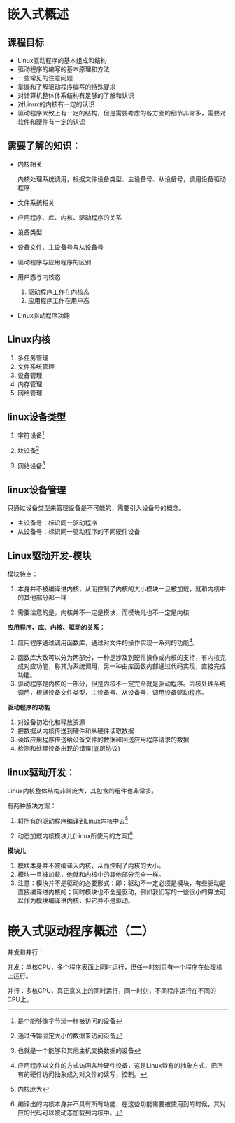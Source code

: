 # 嵌入式概述

## 课程目标

* Linux驱动程序的基本组成和结构
* 驱动程序的编写的基本原理和方法
* 一些常见的注意问题
* 掌握和了解驱动程序编写的特殊要求
* 对计算机整体体系结构有足够的了解和认识
* 对Linux的内核有一定的认识
* 驱动程序大致上有一定的结构，但是需要考虑的各方面的细节非常多，需要对软件和硬件有一定的认识

## 需要了解的知识：

* 内核相关

  内核处理系统调用，根据文件设备类型、主设备号、从设备号，调用设备驱动程序

* 文件系统相关

* 应用程序、库、内核、驱动程序的关系

* 设备类型

* 设备文件、主设备号与从设备号

* 驱动程序与应用程序的区别

* 用户态与内核态

  1. 驱动程序工作在内核态
  2. 应用程序工作在用户态

* Linux驱动程序功能

## Linux内核

1. 多任务管理
2. 文件系统管理
3. 设备管理
4. 内存管理
5. 网络管理

## linux设备类型

1. 字符设备[^1]

   [^1]: 是个能够像字节流一样被访问的设备

2. 块设备[^2]

   [^2]: 通过传输固定大小的数据来访问设备

3. 网络设备[^3]

   [^3]: 也就是一个能够和其他主机交换数据的设备

## linux设备管理

只通过设备类型来管理设备是不可能的，需要引入设备号的概念。

* 主设备号：标识同一驱动程序
* 从设备号：标识同一驱动程序的不同硬件设备

## Linux驱动开发-模块

模块特点：

1. 本身并不被编译进内核，从而控制了内核的大小模块一旦被加载，就和内核中的其他部分都一样

2. 需要注意的是，内核并不一定是模块，而模块儿也不一定是内核




**应用程序、库、内核、驱动的关系：**

1. 应用程序通过调用函数库，通过对文件的操作实现一系列的功能[^注释：]。  

[^注释：]: 应用程序以文件的方式访问各种硬件设备，这是Linux特有的抽象方式，把所有的硬件访问抽象成为对文件的读写，控制。

2. 函数库大致可以分为两部分，一种是涉及到硬件操作或内核的支持，有内核完成对应功能，称其为系统调用，另一种由库函数内部通过代码实现，直接完成功能。
3. 驱动程序是内核的一部分，但是内核不一定完全就是驱动程序。内核处理系统调用，根据设备文件类型，主设备号、从设备号，调用设备驱动程序。

**驱动程序的功能**

1. 对设备初始化和释放资源
2. 把数据从内核传送到硬件和从硬件读取数据
3. 读取应用程序传送给设备文件的数据和回送应用程序请求的数据
4. 检测和处理设备出现的错误(底层协议)

## linux驱动开发：

Linux内核整体结构非常庞大，其包含的组件也非常多。

有两种解决方案：

1. 将所有的驱动程序编译到Linux内核中去[^缺点]

[^缺点]: 内核庞大

2. 动态加载内核模块儿(Linux所使用的方案)[^特点]

   [^特点]: 编译出的内核本身并不具有所有功能，在这些功能需要被使用到的时候，其对应的代码可以被动态加载到内核中。

**模块儿**

1. 模块本身并不被编译入内核，从而控制了内核的大小。
2. 模块一旦被加载，他就和内核中的其他部分完全一样。
3. 注意：模块并不是驱动的必要形式：即：驱动不一定必须是模块，有些驱动是直接编译进内核的；同时模块也不全是驱动，例如我们写的一些很小的算法可以作为模块编译进内核，但它并不是驱动。

# 嵌入式驱动程序概述（二）

并发和并行：

并发：单核CPU，多个程序表面上同时运行，但任一时刻只有一个程序在处理机上运行。

并行：多核CPU，真正意义上的同时运行，同一时刻，不同程序运行在不同的CPU上。

